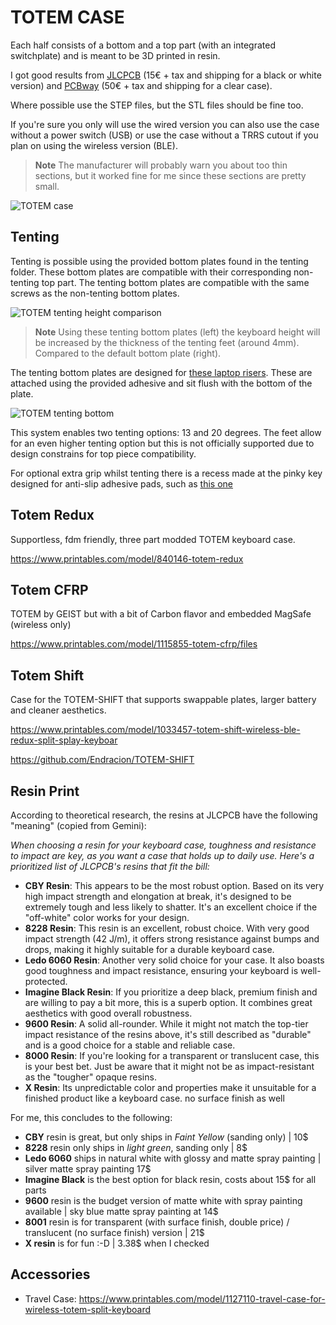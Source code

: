 # TOTEM CASE

Each half consists of a bottom and a top part (with an integrated switchplate) and is meant to be 3D printed in resin. 

I got good results from [JLCPCB](https://cart.jlcpcb.com/quote) (15€ + tax and shipping for a black or white version) and [PCBway](https://www.pcbway.com/rapid-prototyping/manufacture/?type=2&reffercode=TOP) (50€ + tax and shipping for a clear case).

Where possible use the STEP files, but the STL files should be fine too.

If you're sure you only will use the wired version you can also use the case without a power switch (USB) or use the case without a TRRS cutout if you plan on using the wireless version (BLE).

> **Note**
> The manufacturer will probably warn you about too thin sections, but it worked fine for me since these sections are pretty small.


![TOTEM case](/docs/images/TOTEM_case.png)

## Tenting

Tenting is possible using the provided bottom plates found in the tenting folder. These bottom plates are compatible with their corresponding non-tenting top part. The tenting bottom plates are compatible with the same screws as the non-tenting bottom plates.


![TOTEM tenting height comparison](/docs/images/TOTEM_case_height_comparison.png)
> **Note**
>Using these tenting bottom plates (left) the keyboard height will be increased by the thickness of the tenting feet (around 4mm). Compared to the default bottom plate (right).


The tenting bottom plates are designed for [these laptop risers](https://aliexpress.com/item/1005005605228469.html).
These are attached using the provided adhesive and sit flush with the bottom of the plate.

![TOTEM tenting bottom](/docs/images/TOTEM_case_tenting_bottom.png)

This system enables two tenting options: 13 and 20 degrees.
The feet allow for an even higher tenting option but this is not officially supported due to design constrains for top piece compatibility.

For optional extra grip whilst tenting there is a recess made at the pinky key designed for anti-slip adhesive pads, such as [this one](https://aliexpress.com/item/1005005377684110.html)

## Totem Redux

Supportless, fdm friendly, three part modded TOTEM keyboard case.

https://www.printables.com/model/840146-totem-redux

## Totem CFRP

TOTEM by GEIST but with a bit of Carbon flavor and embedded MagSafe (wireless only)

https://www.printables.com/model/1115855-totem-cfrp/files

## Totem Shift 

Case for the TOTEM-SHIFT that supports swappable plates, larger battery and cleaner aesthetics.

https://www.printables.com/model/1033457-totem-shift-wireless-ble-redux-split-splay-keyboar

https://github.com/Endracion/TOTEM-SHIFT

## Resin Print

According to theoretical research, the resins at JLCPCB have the following "meaning" (copied from Gemini):

_When choosing a resin for your keyboard case, toughness and resistance to impact are key, as you want a case that holds up to daily use. Here's a prioritized list of JLCPCB's resins that fit the bill:_

* **CBY Resin**: This appears to be the most robust option. Based on its very high impact strength and elongation at break, it's designed to be extremely tough and less likely to shatter. It's an excellent choice if the "off-white" color works for your design.
* **8228 Resin**: This resin is an excellent, robust choice. With very good impact strength (42 J/m), it offers strong resistance against bumps and drops, making it highly suitable for a durable keyboard case.
* **Ledo 6060 Resin**: Another very solid choice for your case. It also boasts good toughness and impact resistance, ensuring your keyboard is well-protected.
* **Imagine Black Resin**: If you prioritize a deep black, premium finish and are willing to pay a bit more, this is a superb option. It combines great aesthetics with good overall robustness.
* **9600 Resin**: A solid all-rounder. While it might not match the top-tier impact resistance of the resins above, it's still described as "durable" and is a good choice for a stable and reliable case.
* **8000 Resin**: If you're looking for a transparent or translucent case, this is your best bet. Just be aware that it might not be as impact-resistant as the "tougher" opaque resins.
* **X Resin**: Its unpredictable color and properties make it unsuitable for a finished product like a keyboard case. no surface finish as well

For me, this concludes to the following:
* **CBY** resin is great, but only ships in *Faint Yellow* (sanding only) | 10$
* **8228** resin only ships in *light green*, sanding only | 8$
* **Ledo 6060** ships in natural white with glossy and matte spray painting | silver matte spray painting 17$
* **Imagine Black** is the best option for black resin, costs about 15$ for all parts
* **9600** resin is the budget version of matte white with spray painting available | sky blue matte spray painting at 14$
* **8001** resin is for transparent (with surface finish, double price) / translucent (no surface finish) version | 21$
* **X resin** is for fun :-D | 3.38$ when I checked


## Accessories

* Travel Case: https://www.printables.com/model/1127110-travel-case-for-wireless-totem-split-keyboard
